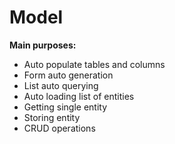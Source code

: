 # Model

**Main purposes:**
- Auto populate tables and columns
- Form auto generation
- List auto querying
- Auto loading list of entities
- Getting single entity
- Storing entity
- CRUD operations